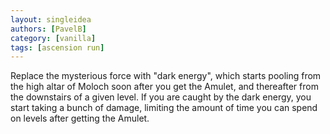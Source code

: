 ```yaml
---
layout: singleidea
authors: [PavelB]
category: [vanilla]
tags: [ascension run]
---
```

Replace the mysterious force with "dark energy", which starts pooling from the high altar of Moloch soon after you get the Amulet, and thereafter from the downstairs of a given level. If you are caught by the dark energy, you start taking a bunch of damage, limiting the amount of time you can spend on levels after getting the Amulet.
